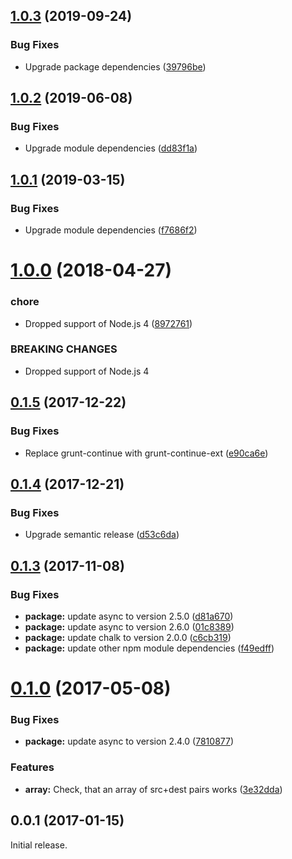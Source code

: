 ## [1.0.3](https://github.com/prantlf/grunt-move/compare/v1.0.2...v1.0.3) (2019-09-24)

### Bug Fixes

* Upgrade package dependencies ([39796be](https://github.com/prantlf/grunt-move/commit/39796bec546798b5aa8b0dea8b21149d4b0211dc))

## [1.0.2](https://github.com/prantlf/grunt-move/compare/v1.0.1...v1.0.2) (2019-06-08)

### Bug Fixes

* Upgrade module dependencies ([dd83f1a](https://github.com/prantlf/grunt-move/commit/dd83f1ae3d4c66d79819484ff9037054faabcd18))

## [1.0.1](https://github.com/prantlf/grunt-move/compare/v1.0.0...v1.0.1) (2019-03-15)

### Bug Fixes

* Upgrade module dependencies ([f7686f2](https://github.com/prantlf/grunt-move/commit/f7686f29f806f5394441e7f9eb1904f7f936d527))

# [1.0.0](https://github.com/prantlf/grunt-move/compare/v0.1.5...v1.0.0) (2018-04-27)

### chore

* Dropped support of Node.js 4 ([8972761](https://github.com/prantlf/grunt-move/commit/897276179fe5a87c5ab72173a866b1b813e07cc2))

### BREAKING CHANGES

* Dropped support of Node.js 4

## [0.1.5](https://github.com/prantlf/grunt-move/compare/v0.1.4...v0.1.5) (2017-12-22)

### Bug Fixes

* Replace grunt-continue with grunt-continue-ext ([e90ca6e](https://github.com/prantlf/grunt-move/commit/e90ca6e4b5619d80d510fd46180fc064e5bd79d6))

## [0.1.4](https://github.com/prantlf/grunt-move/compare/v0.1.3...v0.1.4) (2017-12-21)

### Bug Fixes

* Upgrade semantic release ([d53c6da](https://github.com/prantlf/grunt-move/commit/d53c6da0f38472dc19a9e2a33350a57b7210bece))

## [0.1.3](https://github.com/prantlf/grunt-move/compare/v0.1.2...v0.1.3) (2017-11-08)

### Bug Fixes

* **package:** update async to version 2.5.0 ([d81a670](https://github.com/prantlf/grunt-move/commit/d81a6707ff2879fb66ea82080419c5c7497dfa7e))
* **package:** update async to version 2.6.0 ([01c8389](https://github.com/prantlf/grunt-move/commit/01c838912cf82eee1f789b9222616ee68efe6dfe))
* **package:** update chalk to version 2.0.0 ([c6cb319](https://github.com/prantlf/grunt-move/commit/c6cb319ce50b014686d70088db91d213adc0bee8))
* **package:** update other npm module dependencies ([f49edff](https://github.com/prantlf/grunt-move/commit/f49edff16480196309ec0e39d1cded687d6d0b2a))

# [0.1.0](https://github.com/prantlf/grunt-move/compare/v0.0.6...v0.1.0) (2017-05-08)

### Bug Fixes
* **package:** update async to version 2.4.0 ([7810877](https://github.com/prantlf/grunt-move/commit/7810877495059f48a8a785938dacd511175337ed))

### Features

* **array:** Check, that an array of src+dest pairs works ([3e32dda](https://github.com/prantlf/grunt-move/commit/3e32dda45eb24f50a72ad5136fa9430195042af5))

## 0.0.1 (2017-01-15)

Initial release.
